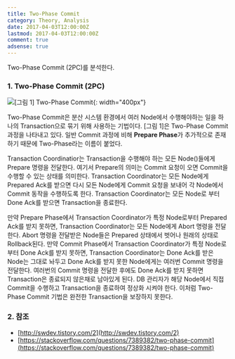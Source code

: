 ```yaml
---
title: Two-Phase Commit
category: Theory, Analysis
date: 2017-04-03T12:00:00Z
lastmod: 2017-04-03T12:00:00Z
comment: true
adsense: true
---
```


Two-Phase Commit (2PC)를 분석한다.

### 1. Two-Phase Commit (2PC)

![[그림 1] Two-Phase Commit]({{site.baseurl}}/images/theory_analysis/Two-Phase_Commit/Two-Phase_Commit.PNG){: width="400px"}

Two-Phase Commit은 분산 시스템 환경에서 여러 Node에서 수행해야하는 일을 하나의 Transaction으로 묶기 위해 사용하는 기법이다. [그림 1]은 Two-Phase Commit 과정을 나타내고 있다. 일반 Commit 과정에 비해 **Prepare Phase**가 추가적으로 존재하기 때문에 Two-Phase라는 이름이 붙었다.

Transaction Coordinatior는 Transaction을 수행해야 하는 모든 Node()들에게 Prepare 명령을 전달한다. 여기서 Prepare의 의미는 Commit 요청이 오면 Commit을 수행할 수 있는 상태를 의미한다. Transaction Coordinator는 모든 Node에게 Prepared Ack를 받으면 다시 모든 Node에게 Commit 요청을 보내어 각 Node에서 Commit 동작을 수행하도록 한다. Transaction Coordinator는 모든 Node로 부터 Done Ack를 받으면 Transaction을 종료한다.

만약 Prepare Phase에서 Transaction Coordinator가 특정 Node로부터 Prepared Ack를 받지 못하면, Transaction Coordinator는 모든 Node에게 Abort 명령을 전달한다. Abort 명령을 전달받은 Node들은 Prepared 상태에서 벗어나 원래의 상태로 Rollback된다. 만약 Commit Phase에서 Transaction Coordinator가 특정 Node로부터 Done Ack를 받지 못하면, Transaction Coordinator는 Done Ack를 받은 Node는 그대로 놔두고 Done Ack를 받지 못한 Node에게는 여러번 Commit 명령을 전달한다. 여러번의 Commit 명령을 전달한 후에도 Done Ack를 받지 못하면 Transaction은 종료되지 않은채로 남아있게 된다. DB 관리자가 해당 Node에서 직접 Commit을 수행하고 Transaction을 종료하여 정상화 시켜야 한다. 이처럼 Two-Phase Commit 기법은 완전한 Transaction을 보장하지 못한다.

### 2. 참조

* [http://swdev.tistory.com/2](http://swdev.tistory.com/2)
* [https://stackoverflow.com/questions/7389382/two-phase-commit](https://stackoverflow.com/questions/7389382/two-phase-commit)
